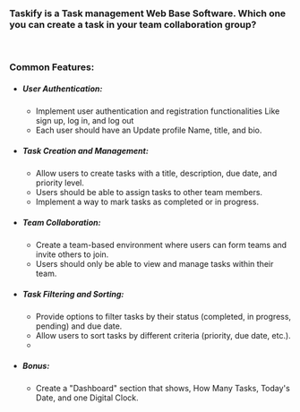### Taskify is a Task management Web Base Software. Which one you can create a task in your team collaboration group?
<br>


### Common Features:

 - ##### User Authentication:
    - Implement user authentication and registration functionalities Like sign up, log in, and log out
    - Each user should have an Update profile Name, title, and bio.

 - ##### Task Creation and Management:
   - Allow users to create tasks with a title, description, due date, and priority level.
   - Users should be able to assign tasks to other team members.
   - Implement a way to mark tasks as completed or in progress.

 - ##### Team Collaboration:
   - Create a team-based environment where users can form teams and invite others to join.
   - Users should only be able to view and manage tasks within their team.

 - ##### Task Filtering and Sorting:
   - Provide options to filter tasks by their status (completed, in progress, pending) and due date.
   - Allow users to sort tasks by different criteria (priority, due date, etc.).
   - 
 - ##### Bonus:
    - Create a "Dashboard" section that shows, How Many Tasks, Today's Date, and one Digital Clock.




